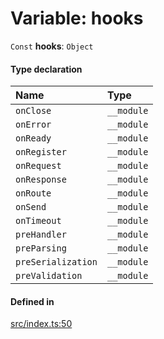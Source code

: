 # Variable: hooks

 `Const` **hooks**: `Object`

#### Type declaration

| Name | Type |
| :------ | :------ |
| `onClose` | `__module` |
| `onError` | `__module` |
| `onReady` | `__module` |
| `onRegister` | `__module` |
| `onRequest` | `__module` |
| `onResponse` | `__module` |
| `onRoute` | `__module` |
| `onSend` | `__module` |
| `onTimeout` | `__module` |
| `preHandler` | `__module` |
| `preParsing` | `__module` |
| `preSerialization` | `__module` |
| `preValidation` | `__module` |

#### Defined in

[src/index.ts:50](https://github.com/zjayers/AssembleJS/blob/986668e/src/index.ts#L50)
